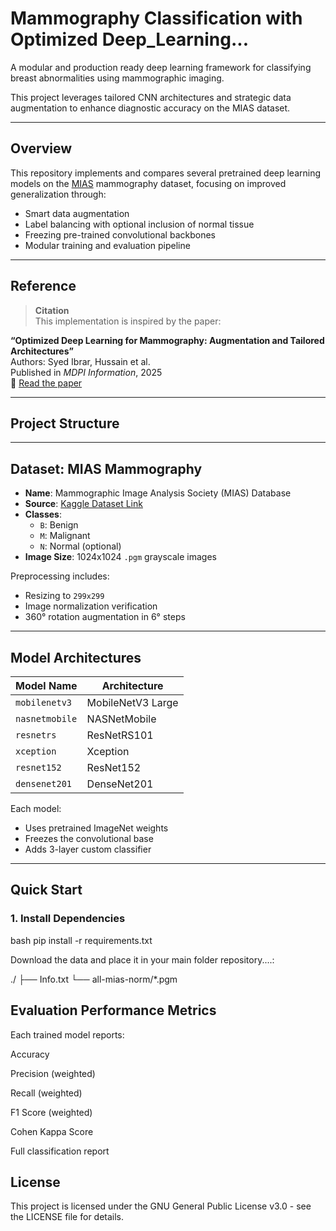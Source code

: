 #  Mammography Classification with Optimized Deep_Learning...

A modular and production ready deep learning framework for classifying breast abnormalities using mammographic imaging. 

This project leverages tailored CNN architectures and strategic data augmentation to enhance diagnostic accuracy on the MIAS dataset.

---

##  Overview

This repository implements and compares several pretrained deep learning models on the [MIAS](https://www.kaggle.com/datasets/aryashah2k/mias-mammography-dataset) mammography dataset, focusing on improved generalization through:

- Smart data augmentation
- Label balancing with optional inclusion of normal tissue
- Freezing pre-trained convolutional backbones
- Modular training and evaluation pipeline

---

##  Reference

>  **Citation**  
This implementation is inspired by the paper:

**“Optimized Deep Learning for Mammography: Augmentation and Tailored Architectures”**  
Authors: Syed Ibrar, Hussain et al.  
Published in *MDPI Information*, 2025  
📎 [Read the paper](https://www.mdpi.com/2078-2489/16/5/359)

---

## Project Structure

---

## Dataset: MIAS Mammography

- **Name**: Mammographic Image Analysis Society (MIAS) Database
- **Source**: [Kaggle Dataset Link](https://www.kaggle.com/datasets/aryashah2k/mias-mammography-dataset)
- **Classes**:
  - `B`: Benign
  - `M`: Malignant
  - `N`: Normal (optional)
- **Image Size**: 1024x1024 `.pgm` grayscale images

Preprocessing includes:
- Resizing to `299x299`
- Image normalization verification
- 360° rotation augmentation in 6° steps

---

## Model Architectures

| Model Name     | Architecture           |
|----------------|------------------------|
| `mobilenetv3`  | MobileNetV3 Large      |
| `nasnetmobile` | NASNetMobile           |
| `resnetrs`     | ResNetRS101            |
| `xception`     | Xception               |
| `resnet152`    | ResNet152              |
| `densenet201`  | DenseNet201            |

Each model:
- Uses pretrained ImageNet weights
- Freezes the convolutional base
- Adds 3-layer custom classifier

---

##  Quick Start

### 1. Install Dependencies
bash
pip install -r requirements.txt


Download the data and place it in your main folder repository....:

./
    ├── Info.txt
    └── all-mias-norm/*.pgm


## Evaluation Performance Metrics
Each trained model reports:

Accuracy

Precision (weighted)

Recall (weighted)

F1 Score (weighted)

Cohen Kappa Score

Full classification report



## License
This project is licensed under the GNU General Public License v3.0 - see the LICENSE file for details.


